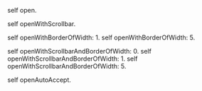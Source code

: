 self open.self openWithScrollbar.self openWithBorderOfWidth: 1.self openWithBorderOfWidth: 5.self openWithScrollbarAndBorderOfWidth: 0.self openWithScrollbarAndBorderOfWidth: 1.self openWithScrollbarAndBorderOfWidth: 5.self openAutoAccept.